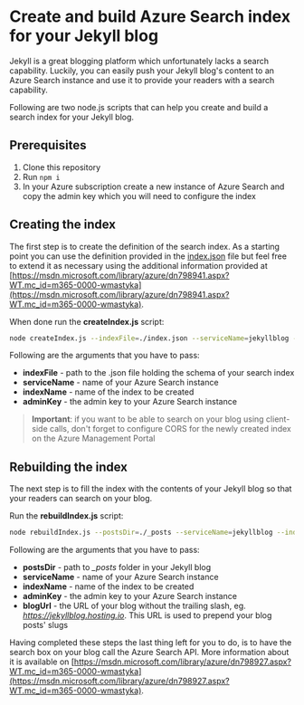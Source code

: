 # Create and build Azure Search index for your Jekyll blog

Jekyll is a great blogging platform which unfortunately lacks a search capability. Luckily, you can easily push your Jekyll blog's content to an Azure Search instance and use it to provide your readers with a search capability.

Following are two node.js scripts that can help you create and build a search index for your Jekyll blog.

## Prerequisites

1. Clone this repository
1. Run `npm i`
1. In your Azure subscription create a new instance of Azure Search and copy the admin key which you will need to configure the index

## Creating the index

The first step is to create the definition of the search index. As a starting point you can use the definition provided in the [index.json](index.json) file but feel free to extend it as necessary using the additional information provided at [https://msdn.microsoft.com/library/azure/dn798941.aspx?WT.mc_id=m365-0000-wmastyka](https://msdn.microsoft.com/library/azure/dn798941.aspx?WT.mc_id=m365-0000-wmastyka).

When done run the **createIndex.js** script:

```sh
node createIndex.js --indexFile=./index.json --serviceName=jekyllblog --indexName=posts --adminKey=ABC
```

Following are the arguments that you have to pass:

* **indexFile** - path to the .json file holding the schema of your search index
* **serviceName** - name of your Azure Search instance
* **indexName** - name of the index to be created
* **adminKey** - the admin key to your Azure Search instance

> **Important**: if you want to be able to search on your blog using client-side calls, don't forget to configure CORS for the newly created index on the Azure Management Portal

## Rebuilding the index

The next step is to fill the index with the contents of your Jekyll blog so that your readers can search on your blog.

Run the **rebuildIndex.js** script:

```sh
node rebuildIndex.js --postsDir=./_posts --serviceName=jekyllblog --indexName=posts --adminKey=ABC --blogUrl=https://jekyllblog.hosting.io
```

Following are the arguments that you have to pass:

* **postsDir** - path to *_posts* folder in your Jekyll blog
* **serviceName** - name of your Azure Search instance
* **indexName** - name of the index to be created
* **adminKey** - the admin key to your Azure Search instance
* **blogUrl** - the URL of your blog without the trailing slash, eg. *https://jekyllblog.hosting.io*. This URL is used to prepend your blog posts' slugs

Having completed these steps the last thing left for you to do, is to have the search box on your blog call the Azure Search API. More information about it is available on [https://msdn.microsoft.com/library/azure/dn798927.aspx?WT.mc_id=m365-0000-wmastyka](https://msdn.microsoft.com/library/azure/dn798927.aspx?WT.mc_id=m365-0000-wmastyka).
